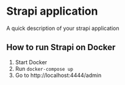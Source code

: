 # Strapi application

A quick description of your strapi application

## How to run Strapi on Docker
1. Start Docker
2. Run ``docker-compose up``
3. Go to http://localhost:4444/admin
